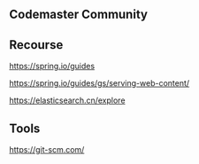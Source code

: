 ## Codemaster Community

## Recourse
https://spring.io/guides

https://spring.io/guides/gs/serving-web-content/

https://elasticsearch.cn/explore
## Tools
https://git-scm.com/